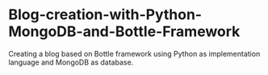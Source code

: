 # Blog-creation-with-Python-MongoDB-and-Bottle-Framework
Creating a blog based on Bottle framework using Python as implementation language and MongoDB as database.
